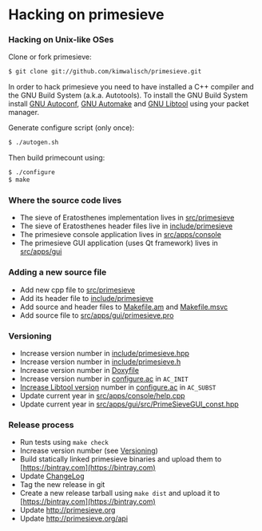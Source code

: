 Hacking on primesieve
=====================

### Hacking on Unix-like OSes

Clone or fork primesieve:
```sh
$ git clone git://github.com/kimwalisch/primesieve.git
```

In order to hack primesieve you need to have installed a C++ compiler
and the GNU Build System (a.k.a. Autotools). To install the GNU Build
System install
[GNU Autoconf](http://www.gnu.org/software/autoconf/),
[GNU Automake](http://www.gnu.org/software/automake/) and
[GNU Libtool](http://www.gnu.org/software/libtool/) using your packet
manager.

Generate configure script (only once):
```sh
$ ./autogen.sh
```

Then build primecount using:
```sh
$ ./configure
$ make
```

### Where the source code lives

* The sieve of Eratosthenes implementation lives in [src/primesieve](src/primesieve)
* The sieve of Eratosthenes header files live in [include/primesieve](include/primesieve)
* The primesieve console application lives in [src/apps/console](src/apps/console)
* The primesieve GUI application (uses Qt framework) lives in [src/apps/gui](src/apps/gui)

### Adding a new source file

* Add new cpp file to [src/primesieve](src/primesieve)
* Add its header file to [include/primesieve](include/primesieve)
* Add source and header files to [Makefile.am](Makefile.am) and [Makefile.msvc](Makefile.msvc)
* Add source file to [src/apps/gui/primesieve.pro](src/apps/gui/primesieve.pro)

### Versioning

* Increase version number in [include/primesieve.hpp](include/primesieve.hpp)
* Increase version number in [include/primesieve.h](include/primesieve.h)
* Increase version number in [Doxyfile](Doxyfile)
* Increase version number in [configure.ac](configure.ac) in ```AC_INIT```
* [Increase Libtool version](http://www.gnu.org/software/libtool/manual/html_node/Updating-version-info.html) number in [configure.ac](configure.ac) in ```AC_SUBST```
* Update current year in [src/apps/console/help.cpp](src/apps/console/help.cpp)
* Update current year in [src/apps/gui/src/PrimeSieveGUI_const.hpp](src/apps/gui/src/PrimeSieveGUI_const.hpp)

### Release process

* Run tests using ```make check```
* Increase version number (see <a href="#versioning">Versioning</a>)
* Build statically linked primesieve binaries and upload them to [https://bintray.com](https://bintray.com)
* Update [ChangeLog](ChangeLog)
* Tag the new release in git
* Create a new release tarball using ```make dist``` and upload it to [https://bintray.com](https://bintray.com)
* Update http://primesieve.org
* Update http://primesieve.org/api
